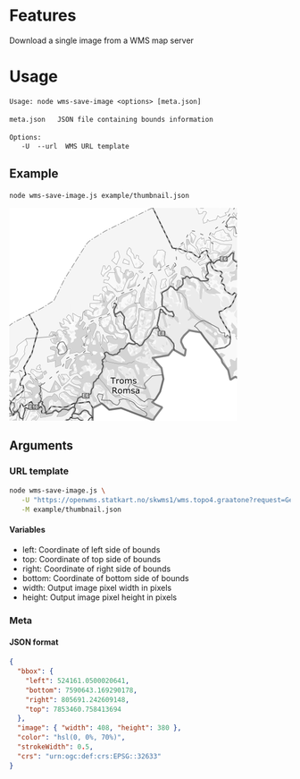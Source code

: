 # Features

Download a single image from a WMS map server

# Usage

```
Usage: node wms-save-image <options> [meta.json]

meta.json   JSON file containing bounds information

Options:
   -U  --url  WMS URL template
```

## Example

```bash
node wms-save-image.js example/thumbnail.json
```

![Sample](doc/thumbnail_back.png)

## Arguments

### URL template

```bash
node wms-save-image.js \
   -U "https://openwms.statkart.no/skwms1/wms.topo4.graatone?request=GetMap&SERVICE=WMS&VERSION=1.1.1&BBOX=${bbox}&SRS=EPSG:32633&WIDTH=${width}&HEIGHT=${height}&LAYERS=topo4graatone_WMS&STYLES=&FORMAT=image/png" \
   -M example/thumbnail.json
```

#### Variables

- left: Coordinate of left side of bounds
- top: Coordinate of top side of bounds
- right: Coordinate of right side of bounds
- bottom: Coordinate of bottom side of bounds
- width: Output image pixel width in pixels
- height: Output image pixel height in pixels

### Meta

#### JSON format

```json
{
  "bbox": {
    "left": 524161.0500020641,
    "bottom": 7590643.169290178,
    "right": 805691.242609148,
    "top": 7853460.758413694
  },
  "image": { "width": 408, "height": 380 },
  "color": "hsl(0, 0%, 70%)",
  "strokeWidth": 0.5,
  "crs": "urn:ogc:def:crs:EPSG::32633"
}
```

